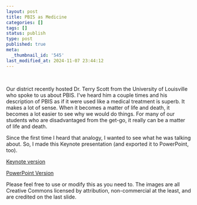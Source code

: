 ```yaml
---
layout: post
title: PBIS as Medicine
categories: []
tags: []
status: publish
type: post
published: true
meta:
  _thumbnail_id: '545'
last_modified_at: 2024-11-07 23:44:12
---
```


​


Our district recently hosted Dr. Terry Scott from the University of Louisville who spoke to us about PBIS. I've heard him a couple times and his description of PBIS as if it were used like a medical treatment is superb. It makes a lot of sense. When it becomes a matter of life and death, it becomes a lot easier to see why we would do things. For many of our students who are disadvantaged from the get-go, it really can be a matter of life and death.


Since the first time I heard that analogy, I wanted to 
see what he was talking about. So, I made this Keynote presentation (and exported it to PowerPoint, too).


[Keynote version](http://static.squarespace.com/static/4fffa949e4b0b4590d67b4e7/t/50211c5be4b098a90b8f085b/1344347227530/)


[PowerPoint Version](http://static.squarespace.com/static/4fffa949e4b0b4590d67b4e7/t/50211ab7e4b03f6f4d1a4ad6/1344346807454/)


Please feel free to use or modify this as you need to. The images are all Creative Commons licensed by attribution, non-commercial at the least, and are credited on the last slide.


​



​
